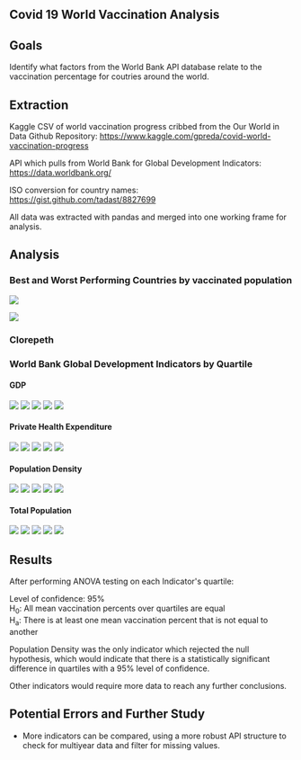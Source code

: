 
## Covid 19 World Vaccination Analysis 

## Goals

Identify what factors from the World Bank API database relate to the vaccination percentage for coutries around the world.

## Extraction
Kaggle CSV of world vaccination progress cribbed from the Our World in Data Github Repository:
https://www.kaggle.com/gpreda/covid-world-vaccination-progress

API which pulls from World Bank for Global Development Indicators:   
https://data.worldbank.org/

ISO conversion for country names:  
https://gist.github.com/tadast/8827699

All data was extracted with pandas and merged into one working frame for analysis.
## Analysis
### Best and Worst Performing Countries by vaccinated population
<img src='./Resources/Output/bestandworst/bot5%.png'></img>

<img src='./Resources/Output/bestandworst/top5%.png'></img>

### Clorepeth


### World Bank Global Development Indicators by Quartile
#### GDP
<img src='./Resources/Output/Box/GDP.vaccMean.png'></img>
<img src='./Resources/Output/Line/GDP.Vaccine%.Q1Line.png'></img>
<img src='./Resources/Output/Line/GDP.Vaccine%.Q2Line.png'></img>
<img src='./Resources/Output/Line/GDP.Vaccine%.Q3Line.png'></img>
<img src='./Resources/Output/Line/GDP.Vaccine%.Q4Line.png'></img>

#### Private Health Expenditure
<img src='./Resources/Output/Box/health_exp.vaccMean.png'></img>
<img src='./Resources/Output/Line/health_exp.Vaccine%.Q1Line.png'></img>
<img src='./Resources/Output/Line/health_exp.Vaccine%.Q2Line.png'></img>
<img src='./Resources/Output/Line/health_exp.Vaccine%.Q3Line.png'></img>
<img src='./Resources/Output/Line/health_exp.Vaccine%.Q4Line.png'></img>

#### Population Density
<img src='./Resources/Output/Box/Pop_Den.vaccMean.png'></img>
<img src='./Resources/Output/Line/Pop_Den.Vaccine%.Q1Line.png'></img>
<img src='./Resources/Output/Line/Pop_Den.Vaccine%.Q2Line.png'></img>
<img src='./Resources/Output/Line/Pop_Den.Vaccine%.Q3Line.png'></img>
<img src='./Resources/Output/Line/Pop_Den.Vaccine%.Q4Line.png'></img>

#### Total Population
<img src='./Resources/Output/Box/Total_Pop.vaccMean.png'></img>
<img src='./Resources/Output/Line/Total_Pop.Vaccine%.Q1Line.png'></img>
<img src='./Resources/Output/Line/Total_Pop.Vaccine%.Q2Line.png'></img>
<img src='./Resources/Output/Line/Total_Pop.Vaccine%.Q3Line.png'></img>
<img src='./Resources/Output/Line/Total_Pop.Vaccine%.Q4Line.png'></img>

## Results
After performing ANOVA testing on each Indicator's quartile:

Level of confidence: 95%  
H<sub>0</sub>: All mean vaccination percents over quartiles are equal  
H<sub>a</sub>: There is at least one mean vaccination percent that is not equal to another

Population Density was the only indicator which rejected the null hypothesis, which would indicate that there is a statistically significant difference in quartiles with a 95% level of confidence. 

Other indicators would require more data to reach any further conclusions. 

## Potential Errors and Further Study

* More indicators can be compared, using a more robust API structure to check for multiyear data and filter for missing values.


